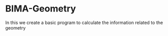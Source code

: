 # BIMA-Geometry
In this we create a basic program to calculate the information related to the geometry
